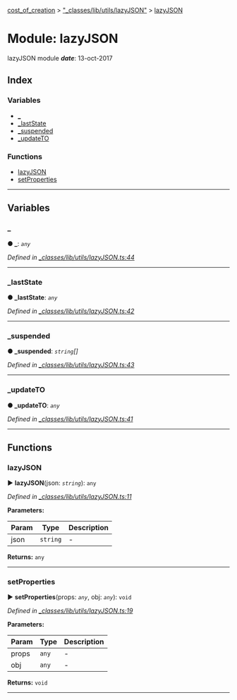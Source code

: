 [cost_of_creation](../README.md) > ["_classes/lib/utils/lazyJSON"](../modules/__classes_lib_utils_lazyjson_.md) > [lazyJSON](../modules/__classes_lib_utils_lazyjson_.lazyjson.md)



# Module: lazyJSON


lazyJSON module
*__date__*: 13-oct-2017


## Index

### Variables

* [_](__classes_lib_utils_lazyjson_.lazyjson.md#_)
* [_lastState](__classes_lib_utils_lazyjson_.lazyjson.md#_laststate)
* [_suspended](__classes_lib_utils_lazyjson_.lazyjson.md#_suspended)
* [_updateTO](__classes_lib_utils_lazyjson_.lazyjson.md#_updateto)


### Functions

* [lazyJSON](__classes_lib_utils_lazyjson_.lazyjson.md#lazyjson)
* [setProperties](__classes_lib_utils_lazyjson_.lazyjson.md#setproperties)



---
## Variables
<a id="_"></a>

###  _

**●  _**:  *`any`* 

*Defined in [_classes/lib/utils/lazyJSON.ts:44](https://github.com/codeartisticninja/cost_of_creation/blob/6562fe6/src/script/_classes/lib/utils/lazyJSON.ts#L44)*





___

<a id="_laststate"></a>

###  _lastState

**●  _lastState**:  *`any`* 

*Defined in [_classes/lib/utils/lazyJSON.ts:42](https://github.com/codeartisticninja/cost_of_creation/blob/6562fe6/src/script/_classes/lib/utils/lazyJSON.ts#L42)*





___

<a id="_suspended"></a>

###  _suspended

**●  _suspended**:  *`string`[]* 

*Defined in [_classes/lib/utils/lazyJSON.ts:43](https://github.com/codeartisticninja/cost_of_creation/blob/6562fe6/src/script/_classes/lib/utils/lazyJSON.ts#L43)*





___

<a id="_updateto"></a>

###  _updateTO

**●  _updateTO**:  *`any`* 

*Defined in [_classes/lib/utils/lazyJSON.ts:41](https://github.com/codeartisticninja/cost_of_creation/blob/6562fe6/src/script/_classes/lib/utils/lazyJSON.ts#L41)*





___


## Functions
<a id="lazyjson"></a>

###  lazyJSON

► **lazyJSON**(json: *`string`*): `any`



*Defined in [_classes/lib/utils/lazyJSON.ts:11](https://github.com/codeartisticninja/cost_of_creation/blob/6562fe6/src/script/_classes/lib/utils/lazyJSON.ts#L11)*



**Parameters:**

| Param | Type | Description |
| ------ | ------ | ------ |
| json | `string`   |  - |





**Returns:** `any`





___

<a id="setproperties"></a>

###  setProperties

► **setProperties**(props: *`any`*, obj: *`any`*): `void`



*Defined in [_classes/lib/utils/lazyJSON.ts:19](https://github.com/codeartisticninja/cost_of_creation/blob/6562fe6/src/script/_classes/lib/utils/lazyJSON.ts#L19)*



**Parameters:**

| Param | Type | Description |
| ------ | ------ | ------ |
| props | `any`   |  - |
| obj | `any`   |  - |





**Returns:** `void`





___


